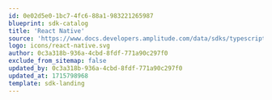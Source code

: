 ```yaml
---
id: 0e02d5e0-1bc7-4fc6-88a1-983221265987
blueprint: sdk-catalog
title: 'React Native'
source: 'https://www.docs.developers.amplitude.com/data/sdks/typescript-react-native/'
logo: icons/react-native.svg
author: 0c3a318b-936a-4cbd-8fdf-771a90c297f0
exclude_from_sitemap: false
updated_by: 0c3a318b-936a-4cbd-8fdf-771a90c297f0
updated_at: 1715798968
template: sdk-landing
---
```

